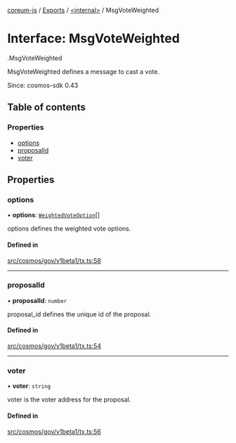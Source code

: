[coreum-js](../README.md) / [Exports](../modules.md) / [<internal\>](../modules/internal_.md) / MsgVoteWeighted

# Interface: MsgVoteWeighted

[<internal>](../modules/internal_.md).MsgVoteWeighted

MsgVoteWeighted defines a message to cast a vote.

Since: cosmos-sdk 0.43

## Table of contents

### Properties

- [options](internal_.MsgVoteWeighted.md#options)
- [proposalId](internal_.MsgVoteWeighted.md#proposalid)
- [voter](internal_.MsgVoteWeighted.md#voter)

## Properties

### options

• **options**: [`WeightedVoteOption`](../modules/internal_.md#weightedvoteoption)[]

options defines the weighted vote options.

#### Defined in

[src/cosmos/gov/v1beta1/tx.ts:58](https://github.com/CooperFoundation/coreum-js/blob/e00873a/src/cosmos/gov/v1beta1/tx.ts#L58)

___

### proposalId

• **proposalId**: `number`

proposal_id defines the unique id of the proposal.

#### Defined in

[src/cosmos/gov/v1beta1/tx.ts:54](https://github.com/CooperFoundation/coreum-js/blob/e00873a/src/cosmos/gov/v1beta1/tx.ts#L54)

___

### voter

• **voter**: `string`

voter is the voter address for the proposal.

#### Defined in

[src/cosmos/gov/v1beta1/tx.ts:56](https://github.com/CooperFoundation/coreum-js/blob/e00873a/src/cosmos/gov/v1beta1/tx.ts#L56)

